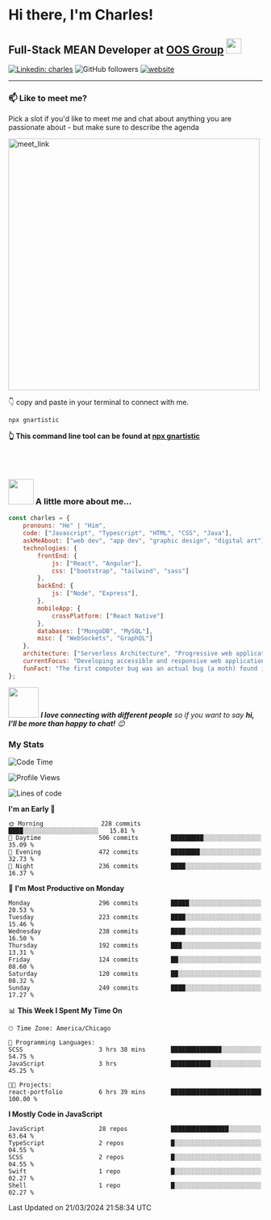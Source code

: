 #  Hi there, I'm Charles!

## Full-Stack MEAN Developer at [OOS Group](https://www.orlandospencer.com/) <img src="https://camo.githubusercontent.com/63371d36886ee658f5a97401f393e1ab1684b2fd3de674b8f5efc7d410b2a3d0/68747470733a2f2f6d656469612e67697068792e636f6d2f6d656469612f57556c706c634d704f43456d5447427442572f67697068792e676966" width="30">

[![Linkedin: charles](https://img.shields.io/badge/-charlesHouston-blue?style=flat-square&logo=Linkedin&logoColor=white&link=https://www.linkedin.com/in/anmol-p-singh/)](https://www.linkedin.com/in/charles-houston-43220a236/)
![GitHub followers](https://img.shields.io/github/followers/gnartistic?label=Follow&style=social)
[![website](https://img.shields.io/badge/Website-46a2f1.svg?&style=flat-square&logo=Google-Chrome&logoColor=white&link=https://anmolsingh.me/)](https://gnartistic.github.io/react-portfolio/)
</br>

---

### 📫 Like to meet me?

Pick a slot if you'd like to meet me and chat about anything you are passionate about - but make sure to describe the agenda

<a href="https://calendly.com/gn4rtistic/30min" target="_blank"><img width="498" alt="meet_link" src="https://user-images.githubusercontent.com/15426564/144297439-f530f383-e73e-41e0-9914-a9b7d3f432e5.png"></a>
</br>

👇 copy and paste in your terminal to connect with me.

```bash
npx gnartistic
```
**👆 This command line tool can be found at [npx gnartistic](https://github.com/gnartistic/cli-contact)**

</br> </br>

### <img src="https://media.giphy.com/media/VgCDAzcKvsR6OM0uWg/giphy.gif" width="50"> A little more about me... 

```javascript
const charles = {
    pronouns: "He" | "Him",
    code: ["Javascript", "Typescript", "HTML", "CSS", "Java"],
    askMeAbout: ["web dev", "app dev", "graphic design", "digital art"],
    technologies: {
        frontEnd: {
            js: ["React", "Angular"],
            css: ["bootstrap", "tailwind", "sass"]
        },
        backEnd: {
            js: ["Node", "Express"],
        },
        mobileApp: {
            crossPlatform: ["React Native"]
        },
        databases: ["MongoDB", "MySQL"],
        misc: [ "WebSockets", "GraphQL"]
    },
    architecture: ["Serverless Architecture", "Progressive web applications", "Single page applications"],
    currentFocus: "Developing accessible and responsive web applications",
    funFact: "The first computer bug was an actual bug (a moth) found in a computer in 1947"
};
```

<img src="https://media.giphy.com/media/LnQjpWaON8nhr21vNW/giphy.gif" width="60"> <em><b>I love connecting with different people</b> so if you want to say <b>hi, I'll be more than happy to chat!</b> 😊</em>

### My Stats

<!--START_SECTION:waka-->
![Code Time](http://img.shields.io/badge/Code%20Time-59%20hrs%2028%20mins-blue)

![Profile Views](http://img.shields.io/badge/Profile%20Views-0-blue)

![Lines of code](https://img.shields.io/badge/From%20Hello%20World%20I%27ve%20Written-3.1%20million%20lines%20of%20code-blue)

**I'm an Early 🐤** 

```text
🌞 Morning                228 commits         ████░░░░░░░░░░░░░░░░░░░░░   15.81 % 
🌆 Daytime                506 commits         █████████░░░░░░░░░░░░░░░░   35.09 % 
🌃 Evening                472 commits         ████████░░░░░░░░░░░░░░░░░   32.73 % 
🌙 Night                  236 commits         ████░░░░░░░░░░░░░░░░░░░░░   16.37 % 
```
📅 **I'm Most Productive on Monday** 

```text
Monday                   296 commits         █████░░░░░░░░░░░░░░░░░░░░   20.53 % 
Tuesday                  223 commits         ████░░░░░░░░░░░░░░░░░░░░░   15.46 % 
Wednesday                238 commits         ████░░░░░░░░░░░░░░░░░░░░░   16.50 % 
Thursday                 192 commits         ███░░░░░░░░░░░░░░░░░░░░░░   13.31 % 
Friday                   124 commits         ██░░░░░░░░░░░░░░░░░░░░░░░   08.60 % 
Saturday                 120 commits         ██░░░░░░░░░░░░░░░░░░░░░░░   08.32 % 
Sunday                   249 commits         ████░░░░░░░░░░░░░░░░░░░░░   17.27 % 
```


📊 **This Week I Spent My Time On** 

```text
🕑︎ Time Zone: America/Chicago

💬 Programming Languages: 
SCSS                     3 hrs 38 mins       ██████████████░░░░░░░░░░░   54.75 % 
JavaScript               3 hrs               ███████████░░░░░░░░░░░░░░   45.25 % 

🐱‍💻 Projects: 
react-portfolio          6 hrs 39 mins       █████████████████████████   100.00 % 
```

**I Mostly Code in JavaScript** 

```text
JavaScript               28 repos            ████████████████░░░░░░░░░   63.64 % 
TypeScript               2 repos             █░░░░░░░░░░░░░░░░░░░░░░░░   04.55 % 
SCSS                     2 repos             █░░░░░░░░░░░░░░░░░░░░░░░░   04.55 % 
Swift                    1 repo              █░░░░░░░░░░░░░░░░░░░░░░░░   02.27 % 
Shell                    1 repo              █░░░░░░░░░░░░░░░░░░░░░░░░   02.27 % 
```




 Last Updated on 21/03/2024 21:58:34 UTC
<!--END_SECTION:waka-->


